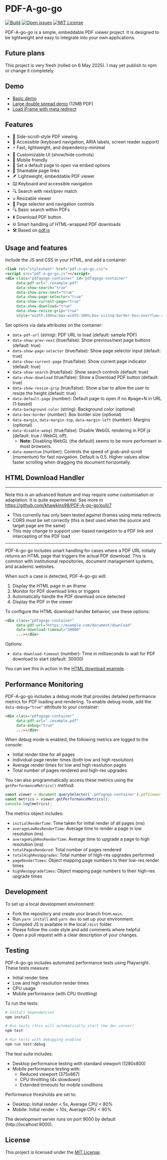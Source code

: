 # PDF-A-go-go

[![Build](https://img.shields.io/badge/build-passing-brightgreen.svg)](https://github.com/khawkins98/PDF-A-go-go/actions)
[![Open issues](https://img.shields.io/github/issues/khawkins98/PDF-A-go-go.svg)](https://github.com/khawkins98/PDF-A-go-go/issues)
[![MIT License](https://img.shields.io/badge/license-MIT-blue.svg)](LICENSE)

PDF-A-go-go is a simple, embeddable PDF viewer project. It is designed to be lightweight and easy to integrate into your own applications.

## Future plans

This project is very fresh (rolled on 6 May 2025). I may yet publish to npm or change it completely.

## Demo

- [Basic demo](https://khawkins98.github.io/PDF-A-go-go/)
- [Large double spread demo](https://khawkins98.github.io/PDF-A-go-go/double-spread.html#pdf-page=10) (12MB PDF)
- [Load iFrame with meta redirect](https://khawkins98.github.io/PDF-A-go-go/html-download-example.html)

## Features

- 📖 Side-scroll-style PDF viewing
- 🦾 Accessible (keyboard navigation, ARIA labels, screen reader support)
- ⚡ Fast, lightweight, and dependency-minimal
- 🎨 Customizable UI (show/hide controls)
- 📱 Mobile friendly
- 🎯 Set a default page to open via embed options
- 🔗 Shareable page links
- 🪶 Lightweight, embeddable PDF viewer
- ⌨️ Keyboard and accessible navigation
- 🔍 Search with next/prev match
- 🔝 Resizable viewer
- 📑 Page selector and navigation controls
- 🔍 Basic search within PDFs
- ⬇️ Download PDF button
- 🌐 Smart handling of HTML-wrapped PDF downloads
- 🛠️ Based on [pdf.js](https://github.com/mozilla/pdf.js)

## Usage and features

Include the JS and CSS in your HTML, and add a container:

```html
<link rel="stylesheet" href="pdf-a-go-go.css">
<script src="pdf-a-go-go.js"></script>
<div class="pdfagogo-container" id="pdfagogo-container"
     data-pdf-url="./example.pdf"
     data-show-search="true"
     data-show-prev-next="true"
     data-show-page-selector="true"
     data-show-current-page="true"
     data-show-download="true"
     data-show-resize-grip="true"
     style="width:100vw;max-width:100%;box-sizing:border-box;overflow-x:hidden;"></div>
```

Set options via data attributes on the container:

- `data-pdf-url` (string): PDF URL to load (default: sample PDF)
- `data-show-prev-next` (true/false): Show previous/next page buttons (default: true)
- `data-show-page-selector` (true/false): Show page selector input (default: true)
- `data-show-current-page` (true/false): Show current page indicator (default: true)
- `data-show-search` (true/false): Show search controls (default: true)
- `data-show-download` (true/false): Show a Download PDF button (default: true)
- `data-show-resize-grip` (true/false): Show a bar to allow the user to resize the height (default: true)
- `data-default-page` (number): Default page to open if no #page=N in URL (1-based)
- `data-background-color` (string): Background color (optional)
- `data-box-border` (number): Box border size (optional)
- `data-margin`, `data-margin-top`, `data-margin-left` (number): Margins (optional)
- `data-disable-webgl` (true/false): Disable WebGL rendering in PDF.js (default: true / WebGL off).
  - **Note:** Disabling WebGL (the default) seems to be more performant in most browsers.
- `data-momentum` (number): Controls the speed of grab-and-scroll (momentum) for fast navigation. Default is 0.5. Higher values allow faster scrolling when dragging the document horizontally.

## HTML Download Handler

---

Note this is an advanced feature and may require some customisation or adaptation. It is quite experimental. See more in https://github.com/khawkins98/PDF-A-go-go/pull/7

- This currently has only been tested against iframes using meta redirects
- CORS must be set correctly (this is best used when the source and target page are the same)
- This may change to support user-based navigation to a PDF link and intercepting of the PDF load

---

PDF-A-go-go includes smart handling for cases where a PDF URL initially returns an HTML page that triggers the actual PDF download. This is common with institutional repositories, document management systems, and academic websites.

When such a case is detected, PDF-A-go-go will:

1. Display the HTML page in an iframe
2. Monitor for PDF download links or triggers
3. Automatically handle the PDF download once detected
4. Display the PDF in the viewer

To configure the HTML download handler behavior, use these options:

```html
<div class="pdfagogo-container"
     data-pdf-url="https://example.com/document/download"
     data-download-timeout="30000"
     ...></div>
```

Options:

- `data-download-timeout` (number): Time in milliseconds to wait for PDF download to start (default: 30000)

You can see this in action in the [HTML download example](//khawkins98.github.io/PDF-A-go-go/html-download-example.html).


## Performance Monitoring

PDF-A-go-go includes a debug mode that provides detailed performance metrics for PDF loading and rendering. To enable debug mode, add the `data-debug="true"` attribute to your container:

```html
<div class="pdfagogo-container"
     data-pdf-url="./example.pdf"
     data-debug="true"
     ...></div>
```

When debug mode is enabled, the following metrics are logged to the console:

- Initial render time for all pages
- Individual page render times (both low and high resolution)
- Average render times for low and high resolution pages
- Total number of pages rendered and high-res upgrades

You can also programmatically access these metrics using the `getPerformanceMetrics()` method:

```javascript
const viewer = document.querySelector('.pdfagogo-container').pdfViewer;
const metrics = viewer.getPerformanceMetrics();
console.log(metrics);
```

The metrics object includes:

- `initialRenderTime`: Time taken for initial render of all pages (ms)
- `averageLowResRenderTime`: Average time to render a page in low resolution (ms)
- `averageHighResRenderTime`: Average time to upgrade a page to high resolution (ms)
- `totalPagesRendered`: Total number of pages rendered
- `totalHighResUpgrades`: Total number of high-res upgrades performed
- `pageRenderTimes`: Object mapping page numbers to their low-res render times
- `highResUpgradeTimes`: Object mapping page numbers to their high-res upgrade times

## Development

To set up a local development environment:

- Fork the repository and create your branch from `main`.
- Run `yarn install` and `yarn dev` to set up your environment.
- Compiled JS is available in the local `/dist` folder.
- Please follow the code style and add comments where helpful.
- Open a pull request with a clear description of your changes.

## Testing

PDF-A-go-go includes automated performance tests using Playwright. These tests measure:

- Initial render time
- Low and high resolution render times
- CPU usage
- Mobile performance (with CPU throttling)

To run the tests:

```bash
# Install dependencies
npm install

# Run tests (this will automatically start the dev server)
npm test

# Run tests with debugging enabled
npm run test:debug
```

The test suite includes:

- Desktop performance testing with standard viewport (1280x800)
- Mobile performance testing with:
  - Reduced viewport (375x667)
  - CPU throttling (4x slowdown)
  - Extended timeouts for mobile conditions

Performance thresholds are set to:

- Desktop: Initial render < 5s, Average CPU < 80%
- Mobile: Initial render < 10s, Average CPU < 90%

The development server runs on port 9000 by default (http://localhost:9000).

## License

This project is licensed under the [MIT License](LICENSE).

